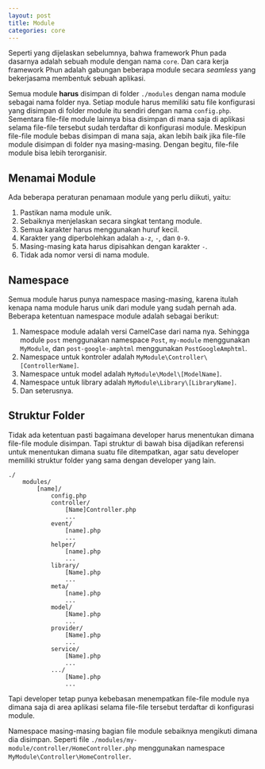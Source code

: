 ```yaml
---
layout: post
title: Module
categories: core
---
```


Seperti yang dijelaskan sebelumnya, bahwa framework Phun pada dasarnya adalah
sebuah module dengan nama `core`. Dan cara kerja framework Phun adalah gabungan
beberapa module secara *seamless* yang bekerjasama membentuk sebuah aplikasi.

Semua module **harus** disimpan di folder `./modules` dengan nama module sebagai
nama folder nya. Setiap module harus memiliki satu file konfigurasi yang disimpan
di folder module itu sendiri dengan nama `config.php`. Sementara file-file module
lainnya bisa disimpan di mana saja di aplikasi selama file-file tersebut sudah
terdaftar di konfigurasi module. Meskipun file-file module bebas disimpan di mana
saja, akan lebih baik jika file-file module disimpan di folder nya masing-masing.
Dengan begitu, file-file module bisa lebih terorganisir.

## Menamai Module

Ada beberapa peraturan penamaan module yang perlu diikuti, yaitu:

1. Pastikan nama module unik.
1. Sebaiknya menjelaskan secara singkat tentang module.
1. Semua karakter harus menggunakan huruf kecil.
1. Karakter yang diperbolehkan adalah `a-z`, `-`, dan `0-9`.
1. Masing-masing kata harus dipisahkan dengan karakter `-`.
1. Tidak ada nomor versi di nama module.

## Namespace

Semua module harus punya namespace masing-masing, karena itulah kenapa nama module
harus unik dari module yang sudah pernah ada. Beberapa ketentuan namespace module
adalah sebagai berikut:

1. Namespace module adalah versi CamelCase dari nama nya. Sehingga module `post`
   menggunakan namespace `Post`, `my-module` menggunakan `MyModule`, dan `post-google-amphtml`
   menggunakan `PostGoogleAmphtml`.
1. Namespace untuk kontroler adalah `MyModule\Controller\[ControllerName]`.
1. Namespace untuk model adalah `MyModule\Model\[ModelName]`.
1. Namespace untuk library adalah `MyModule\Library\[LibraryName]`.
1. Dan seterusnya.

## Struktur Folder

Tidak ada ketentuan pasti bagaimana developer harus menentukan dimana file-file
module disimpan. Tapi struktur di bawah bisa dijadikan referensi untuk menentukan
dimana suatu file ditempatkan, agar satu developer memiliki struktur folder yang
sama dengan developer yang lain.

```
./
    modules/
        [name]/
            config.php
            controller/
                [Name]Controller.php
                ...
            event/
                [name].php
                ...
            helper/
                [name].php
                ...
            library/
                [Name].php
                ...
            meta/
                [name].php
                ...
            model/
                [Name].php
                ...
            provider/
                [Name].php
                ...
            service/
                [Name].php
                ...
            .../
                [Name].php
                ...
```

Tapi developer tetap punya kebebasan menempatkan file-file module nya dimana saja
di area aplikasi selama file-file tersebut terdaftar di konfigurasi module.

Namespace masing-masing bagian file module sebaiknya mengikuti dimana dia disimpan.
Seperti file `./modules/my-module/controller/HomeController.php` menggunakan 
namespace `MyModule\Controller\HomeController`.